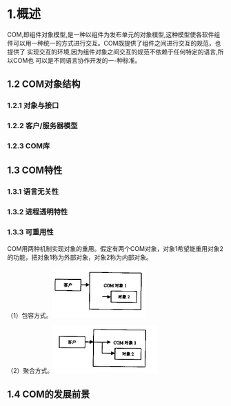 # 1.概述

COM,即组件对象模型,是一种以组件为发布单元的对象樸型,这种模型使各软件组件可以用一种统一的方式进行交互。COM既提供了组件之间进行交互的规范，也提供了
实现交互的环境,因为组件对象之间交互的规范不依赖于任何特定的语言,所以COM也
可以是不同语言协作开发的一-种标准。



## 1.2 COM对象结构

### 1.2.1 对象与接口

### 1.2.2 客户/服务器模型

### 1.2.3 COM库



## 1.3 COM特性

### 1.3.1 语言无关性

### 1.3.2 进程透明特性

### 1.3.3 可重用性

COM用两种机制实现对象的重用。假定有两个COM对象，对象1希望能重用对象2的功能，把对象1称为外部对象，对象2称为内部对象。

（1）包容方式。![image-20230802140414181](https://raw.githubusercontent.com/mowang111/image-hosting/master/img/image-20230802140414181.png)

（2）聚合方式。![image-20230802140421123](https://raw.githubusercontent.com/mowang111/image-hosting/master/img/image-20230802140421123.png)

## 1.4 COM的发展前景